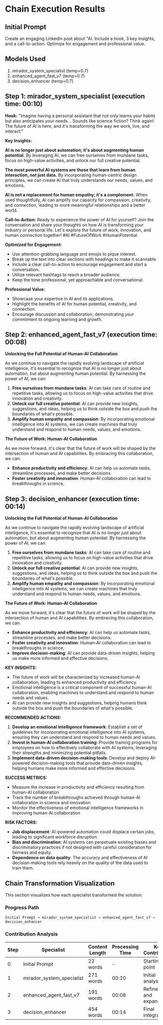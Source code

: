 # Chain Execution Results

## Initial Prompt

Create an engaging LinkedIn post about "AI. Include a hook, 3 key insights, and a call-to-action. Optimize for engagement and professional value.

## Models Used

1. mirador_system_specialist (temp=0.7)
2. enhanced_agent_fast_v7 (temp=0.7)
3. decision_enhancer (temp=0.7)

## Step 1: mirador_system_specialist (execution time: 00:10)

**Hook:** "Imagine having a personal assistant that not only learns your habits but also anticipates your needs... Sounds like science fiction? Think again! The future of AI is here, and it's transforming the way we work, live, and interact."

**Key Insights:**

 **AI is no longer just about automation; it's about augmenting human potential.** By leveraging AI, we can free ourselves from mundane tasks, focus on high-value activities, and unlock our full creative potential.

 **The most powerful AI systems are those that learn from human interaction, not just data.** By incorporating human-centric design principles, we can create AI that truly understands our needs, values, and emotions.

 **AI is not a replacement for human empathy; it's a complement.** When used thoughtfully, AI can amplify our capacity for compassion, creativity, and connection, leading to more meaningful relationships and a better world.

**Call-to-Action:** Ready to experience the power of AI for yourself? Join the conversation and share your thoughts on how AI is transforming your industry or personal life. Let's explore the future of work, innovation, and human connection together! #AI #FutureOfWork #HumanPotential

**Optimized for Engagement:**

* Use attention-grabbing language and emojis to pique interest.
* Break up the text into clear sections with headings to make it scannable.
* Include a clear call-to-action to encourage engagement and start a conversation.
* Utilize relevant hashtags to reach a broader audience.
* Keep the tone professional, yet approachable and conversational.

**Professional Value:**

* Showcase your expertise in AI and its applications.
* Highlight the benefits of AI for human potential, creativity, and connection.
* Encourage discussion and collaboration, demonstrating your commitment to ongoing learning and growth.

## Step 2: enhanced_agent_fast_v7 (execution time: 00:08)

**Unlocking the Full Potential of Human-AI Collaboration**

As we continue to navigate the rapidly evolving landscape of artificial intelligence, it's essential to recognize that AI is no longer just about automation, but about augmenting human potential. By harnessing the power of AI, we can:

1. **Free ourselves from mundane tasks**: AI can take care of routine and repetitive tasks, allowing us to focus on high-value activities that drive innovation and creativity.
2. **Unlock our full creative potential**: AI can provide new insights, suggestions, and ideas, helping us to think outside the box and push the boundaries of what's possible.
3. **Amplify human empathy and compassion**: By incorporating emotional intelligence into AI systems, we can create machines that truly understand and respond to human needs, values, and emotions.

**The Future of Work: Human-AI Collaboration**

As we move forward, it's clear that the future of work will be shaped by the intersection of human and AI capabilities. By embracing this collaboration, we can:

* **Enhance productivity and efficiency**: AI can help us automate tasks, streamline processes, and make better decisions.
* **Foster creativity and innovation**: Human-AI collaboration can lead to breakthroughs in science,

## Step 3: decision_enhancer (execution time: 00:14)

**Unlocking the Full Potential of Human-AI Collaboration**

As we continue to navigate the rapidly evolving landscape of artificial intelligence, it's essential to recognize that AI is no longer just about automation, but about augmenting human potential. By harnessing the power of AI, we can:

1. **Free ourselves from mundane tasks**: AI can take care of routine and repetitive tasks, allowing us to focus on high-value activities that drive innovation and creativity.
2. **Unlock our full creative potential**: AI can provide new insights, suggestions, and ideas, helping us to think outside the box and push the boundaries of what's possible.
3. **Amplify human empathy and compassion**: By incorporating emotional intelligence into AI systems, we can create machines that truly understand and respond to human needs, values, and emotions.

**The Future of Work: Human-AI Collaboration**

As we move forward, it's clear that the future of work will be shaped by the intersection of human and AI capabilities. By embracing this collaboration, we can:

* **Enhance productivity and efficiency**: AI can help us automate tasks, streamline processes, and make better decisions.
* **Foster creativity and innovation**: Human-AI collaboration can lead to breakthroughs in science,
* **Improve decision-making**: AI can provide data-driven insights, helping us make more informed and effective decisions.

**KEY INSIGHTS:**

* The future of work will be characterized by increased human-AI collaboration, leading to enhanced productivity and efficiency.
* Emotional intelligence is a critical component of successful human-AI collaboration, enabling machines to understand and respond to human needs and values.
* AI can provide new insights and suggestions, helping humans think outside the box and push the boundaries of what's possible.

**RECOMMENDED ACTIONS:**

1. **Develop an emotional intelligence framework**: Establish a set of guidelines for incorporating emotional intelligence into AI systems, ensuring they can understand and respond to human needs and values.
2. **Invest in human-AI collaboration training**: Provide training programs for employees on how to effectively collaborate with AI systems, leveraging their strengths and minimizing potential pitfalls.
3. **Implement data-driven decision-making tools**: Develop and deploy AI-powered decision-making tools that provide data-driven insights, helping humans make more informed and effective decisions.

**SUCCESS METRICS:**

* Measure the increase in productivity and efficiency resulting from human-AI collaboration
* Track the number of breakthroughs achieved through human-AI collaboration in science and innovation
* Monitor the effectiveness of emotional intelligence frameworks in improving human-AI collaboration

**RISK FACTORS:**

* **Job displacement**: AI-powered automation could displace certain jobs, leading to significant workforce disruption.
* **Bias and discrimination**: AI systems can perpetuate existing biases and discriminatory practices if not designed with careful consideration for fairness and equity.
* **Dependence on data quality**: The accuracy and effectiveness of AI decision-making tools rely heavily on the quality of the data used to train them.

## Chain Transformation Visualization

This section visualizes how each specialist transformed the solution:

### Progress Path

```
Initial Prompt → mirador_system_specialist → enhanced_agent_fast_v7 → decision_enhancer
```

### Contribution Analysis

| Step | Specialist | Content Length | Processing Time | Key Contribution |
|------|------------|----------------|-----------------|------------------|
| 0 | Initial Prompt | 22 words | - | Starting point |
| 1 | mirador_system_specialist | 271 words | 00:10 | Initial analysis |
| 2 | enhanced_agent_fast_v7 | 191 words | 00:08 | Refinement and expansion |
| 3 | decision_enhancer | 454 words | 00:14 | Final integration |
